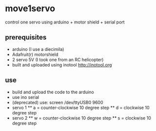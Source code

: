 move1servo
==========

control one servo using arduino + motor shield + serial port

prerequisites
-------------
* arduino (I use a diecimila)
* Adafruit(r) motorshield
* 2 servo 5V (I took one from an RC helicopter)
* built and uploaded using inotool http://inotool.org

use
---
* build and upload the code to the arduino
* use ino serial 
* (deprecated) use: screen /dev/ttyUSB0 9600
* servo 1
** a = counter-clockwise 10 degree step
** d = clockwise 10 degree step
* servo 2
** w = counter-clockwise 10 degree step
** s = clockwise 10 degree step
